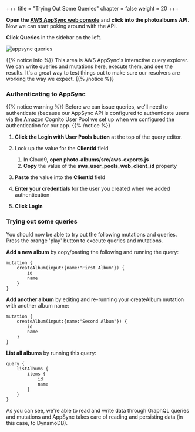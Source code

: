 +++
title = "Trying Out Some Queries"
chapter = false
weight = 20
+++

**Open the [AWS AppSync web console](https://console.aws.amazon.com/appsync/home?region=ap-southeast-1#/apis)** and **click into the photoalbums API**. Now we can start poking around with the API.


**Click Queries** in the sidebar on the left.

![appsync queries](/images/appsync_queries.png?classes=border)

{{% notice info %}}
This area is AWS AppSync's interactive query explorer. We can write queries and mutations here, execute them, and see the results. It's a great way to test things out to make sure our resolvers are working the way we expect.
{{% /notice %}}

### Authenticating to AppSync

{{% notice warning %}}
Before we can issue queries, we'll need to authenticate (because our AppSync API is configured to authenticate users via the Amazon Cognito User Pool we set up when we configured the authentication for our app.
{{% /notice %}}

1. **Click the Login with User Pools button** at the top of the query editor.

1. Look up the value for the **ClientId** field
    1.  In Cloud9, **open photo-albums/src/aws-exports.js**
    2.  **Copy** the value of the **aws_user_pools_web_client_id** property

1. **Paste** the value into the **ClientId** field

1. **Enter your credentials** for the user you created when we added authentication

1. **Click Login**

### Trying out some queries

You should now be able to try out the following mutations and queries. Press the orange 'play' button to execute queries and mutations.

**Add a new album** by copy/pasting the following and running the query:

    mutation {
        createAlbum(input:{name:"First Album"}) {
            id
            name
        }
    }

**Add another album** by editing and re-running your createAlbum mutation with another album name:

    mutation {
        createAlbum(input:{name:"Second Album"}) {
            id
            name
        }
    }

**List all albums** by running this query:

    query {
        listAlbums {
            items {
                id
                name
            }
        }
    }

As you can see, we're able to read and write data through GraphQL queries and mutations and AppSync takes care of reading and persisting data (in this case, to DynamoDB).